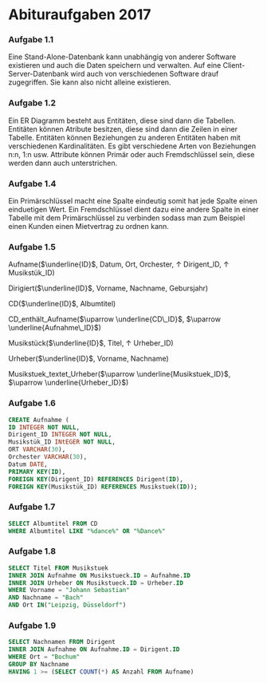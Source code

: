 # Abituraufgaben 2017

### Aufgabe 1.1
Eine Stand-Alone-Datenbank kann unabhängig von anderer Software existieren und auch die Daten speichern und verwalten.
Auf eine Client-Server-Datenbank wird auch von verschiedenen Software drauf zugegriffen. Sie kann also nicht alleine existieren.

### Aufgabe 1.2
Ein ER Diagramm besteht aus Entitäten, diese sind dann die Tabellen. Entitäten können Atribute besitzen, diese sind dann die Zeilen in einer Tabelle. Entitäten können Beziehungen zu anderen Entitäten haben mit verschiedenen Kardinalitäten. Es gibt verschiedene Arten von Beziehungen n:n, 1:n usw. Attribute können Primär oder auch Fremdschlüssel sein, diese werden dann auch unterstrichen. 

### Aufgabe 1.4
Ein Primärschlüssel macht eine Spalte eindeutig somit hat jede Spalte einen einduetigen Wert. Ein Fremdschlüssel dient dazu eine andere Spalte in einer Tabelle mit dem Primärschlüssel zu verbinden sodass man zum Beispiel einen Kunden einen Mietvertrag zu ordnen kann.

### Aufgabe 1.5
Aufname($\underline{ID}$, Datum, Ort, Orchester, $\uparrow$ Dirigent_ID, $\uparrow$ Musikstük_ID)

Dirigiert($\underline{ID}$, Vorname, Nachname, Gebursjahr)

CD($\underline{ID}$, Albumtitel)

CD_enthält_Aufname($\uparrow \underline{CD\_ID}$, $\uparrow \underline{Aufnahme\_ID}$)

Musikstück($\underline{ID}$, Titel, $\uparrow$ Urheber_ID)

Urheber($\underline{ID}$, Vorname, Nachname)

Musikstuek_textet_Urheber($\uparrow \underline{Musikstuek_ID}$, $\uparrow \underline{Urheber_ID}$)

### Aufgabe 1.6
```SQL
CREATE Aufnahme (
ID INTEGER NOT NULL,
Dirigent_ID INTEGER NOT NULL,
Musikstük_ID INtEGER NOT NULL,
ORT VARCHAR(30),
Orchester VARCHAR(30),
Datum DATE,
PRIMARY KEY(ID),
FOREIGN KEY(Dirigent_ID) REFERENCES Dirigent(ID),
FOREIGN KEY(Musikstük_ID) REFERENCES Musikstuek(ID));
```
### Aufgabe 1.7
```SQL
SELECT Albumtitel FROM CD
WHERE Albumtitel LIKE "%dance%" OR "%Dance%"
```
### Aufgabe 1.8
```SQL
SELECT Titel FROM Musikstuek
INNER JOIN Aufnahme ON Musikstueck.ID = Aufnahme.ID
INNER JOIN Urheber ON Musikstueck.ID = Urheber.ID
WHERE Vorname = "Johann Sebastian" 
AND Nachname = "Bach" 
AND Ort IN("Leipzig, Düsseldorf")
```
### Aufgabe 1.9
```SQL
SELECT Nachnamen FROM Dirigent
INNER JOIN Aufnahme ON Aufnahme.ID = Dirigent.ID
WHERE Ort = "Bochum"
GROUP BY Nachname
HAVING 1 >= (SELECT COUNT(*) AS Anzahl FROM Aufname)
```